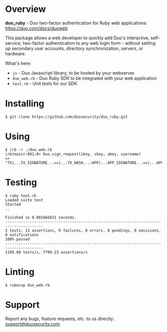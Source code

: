 # Overview

**duo_ruby** - Duo two-factor authentication for Ruby web applications: https://duo.com/docs/duoweb

This package allows a web developer to quickly add Duo's interactive, self-service, two-factor authentication to any web login form - without setting up secondary user accounts, directory synchronization, servers, or hardware.

What's here:

* `js` - Duo Javascript library, to be hosted by your webserver.
* `duo_web.rb` - Duo Ruby SDK to be integrated with your web application
* `test.rb` -  Unit tests for our SDK

# Installing

```
$ git clone https://github.com/duosecurity/duo_ruby.git
```

# Using

```
$ irb -r ./duo_web.rb
irb(main):001:0> Duo.sign_request(ikey, skey, akey, username)
=> "TX|...TX_SIGNATURE...==|...TX_HASH...:APP|...APP_SIGNATURE...==|...APP_HASH..."
```

# Testing

```
$ ruby test.rb
Loaded suite test
Started
..

Finished in 0.001666831 seconds.
---------------------------------------------------------------------------------------
2 tests, 13 assertions, 0 failures, 0 errors, 0 pendings, 0 omissions, 0 notifications
100% passed
---------------------------------------------------------------------------------------
1199.88 tests/s, 7799.23 assertions/s
```

# Linting

```
$ rubocop duo_web.rb
```

# Support

Report any bugs, feature requests, etc. to us directly: support@duosecurity.com
